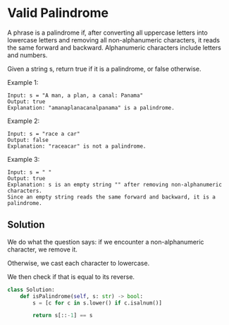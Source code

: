 # Valid Palindrome

A phrase is a palindrome if, after converting all uppercase letters into lowercase letters and removing all non-alphanumeric characters, it reads the same forward and backward. Alphanumeric characters include letters and numbers.

Given a string s, return true if it is a palindrome, or false otherwise.

Example 1:

```
Input: s = "A man, a plan, a canal: Panama"
Output: true
Explanation: "amanaplanacanalpanama" is a palindrome.
```

Example 2:

```
Input: s = "race a car"
Output: false
Explanation: "raceacar" is not a palindrome.
```

Example 3:

```
Input: s = " "
Output: true
Explanation: s is an empty string "" after removing non-alphanumeric characters.
Since an empty string reads the same forward and backward, it is a palindrome.
```

## Solution

We do what the question says: if we encounter a non-alphanumeric
character, we remove it.

Otherwise, we cast each character to lowercase.

We then check if that is equal to its reverse.

```python
class Solution:
    def isPalindrome(self, s: str) -> bool:
        s = [c for c in s.lower() if c.isalnum()]

        return s[::-1] == s
```
